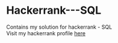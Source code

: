# Hackerrank---SQL
Contains my solution for hackerrank - SQL <br>
Visit my hackerrank profile [here](https://www.hackerrank.com/hardikkamboj1)
